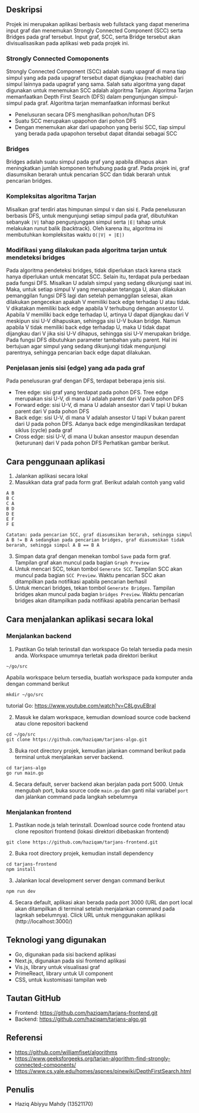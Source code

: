 ## Deskripsi

Projek ini merupakan aplikasi berbasis web fullstack yang dapat menerima input graf dan menemukan Strongly Connected Component (SCC) serta Bridges pada graf tersebut. Input graf, SCC, serta Bridge tersebut akan divisualisasikan pada aplikasi web pada projek ini.

### Strongly Connected Comoponents

Strongly Connected Component (SCC) adalah suatu upagraf di mana tiap simpul yang ada pada upagraf tersebut dapat dijangkau (reachable) dari simpul lainnya pada upagraf yang sama. Salah satu algoritma yang dapat digunakan untuk menemukan SCC adalah algoritma Tarjan. Algoritma Tarjan memanfaatkan Depth First Search (DFS) dalam pengunjungan simpul-simpul pada graf. Algoritma tarjan memanfaatkan informasi berikut

- Penelusuran secara DFS menghasilkan pohon/hutan DFS
- Suatu SCC merupakan upapohon dari pohon DFS
- Dengan menemukan akar dari upapohon yang berisi SCC, tiap simpul yang berada pada upapohon tersebut dapat ditandai sebagai SCC

### Bridges

Bridges adalah suatu simpul pada graf yang apabila dihapus akan meningkatkan jumlah komponen terhubung pada graf. Pada projek ini, graf diasumsikan berarah untuk pencarian SCC dan tidak berarah untuk pencarian bridges.

### Kompleksitas algoritma Tarjan

Misalkan graf terdiri atas himpunan simpul `V` dan sisi `E`. Pada penelusuran berbasis DFS, untuk mengunjungi setiap simpul pada graf, dibutuhkan sebanyak `|V|` tahap pengunjunggan simpul serta `|E|` tahap untuk melakukan runut balik (backtrack). Oleh karena itu, algoritma ini membutuhkan kompleksitas waktu `O(|V| + |E|)`

### Modifikasi yang dilakukan pada algoritma tarjan untuk mendeteksi bridges

Pada algoritma pendeteksi bridges, tidak diperlukan stack karena stack hanya diperlukan untuk mencatat SCC. Selain itu, terdapat pula perbedaan pada fungsi DFS. Misalkan U adalah simpul yang sedang dikunjungi saat ini. Maka, untuk setiap simpul V yang merupakan tetangga U, akan dilakukan pemanggilan fungsi DFS lagi dan setelah pemanggilan selesai, akan dilakukan pengecekan apakah V memiliki back edge terhadap U atau tidak. V dikatakan memiliki back edge apabila V terhubung dengan ansestor U. Apabila V memiliki back edge terhadap U, artinya U dapat dijangkau dari V meskipun sisi U-V dihapuskan, sehingga sisi U-V bukan bridge. Namun apabila V tidak memiliki back edge terhadap U, maka U tidak dapat dijangkau dari V jika sisi U-V dihapus, sehingga sisi U-V merupakan bridge. Pada fungsi DFS dibutuhkan parameter tambahan yaitu parent. Hal ini bertujuan agar simpul yang sedang dikunjungi tidak mengunjungi parentnya, sehingga pencarian back edge dapat dilakukan.

### Penjelasan jenis sisi (edge) yang ada pada graf

Pada penelusuran graf dengan DFS, terdapat beberapa jenis sisi.

- Tree edge: sisi graf yang terdapat pada pohon DFS. Tree edge merupakan sisi U-V, di mana U adalah parent dari V pada pohon DFS
- Forward edge: sisi U-V, di mana U adalah ansestor dari V tapi U bukan parent dari V pada pohon DFS
- Back edge: sisi U-V, di mana V adalah ansestor U tapi V bukan parent dari U pada pohon DFS. Adanya back edge mengindikasikan terdapat siklus (cycle) pada graf
- Cross edge: sisi U-V, di mana U bukan ansestor maupun desendan (keturunan) dari V pada pohon DFS
  Perhatikan gambar berikut.
  <img src=''>

## Cara penggunaan aplikasi

1. Jalankan aplikasi secara lokal
2. Masukkan data graf pada form graf. Berikut adalah contoh yang valid

```
A B
B C
C A
B D
D E
E F
F E
```

    Catatan: pada pencarian SCC, graf diasumsikan berarah, sehingga simpul A B != B A sedangkan pada pencarian bridges, graf diasumsikan tidak berarah, sehingga simpul A B == B A

3. Simpan data graf dengan menekan tombol `Save` pada form graf. Tampilan graf akan muncul pada bagian `Graph Preview`
4. Untuk mencari SCC, tekan tombol `Generate SCC`. Tampilan SCC akan muncul pada bagian `SCC Preview`. Waktu pencarian SCC akan ditampilkan pada notifikasi apabila pencarian berhasil
5. Untuk mencari bridges, tekan tombol `Generate Bridges`. Tampilan bridges akan muncul pada bagian `bridges Preview`. Waktu pencarian bridges akan ditampilkan pada notifikasi apabila pencarian berhasil

## Cara menjalankan aplikasi secara lokal

### Menjalankan backend

1. Pastikan Go telah terinstall dan workspace Go telah tersedia pada mesin anda. Workspace umumnya terletak pada direktori berikut

```
~/go/src
```

Apabila workspace belum tersedia, buatlah workspace pada komputer anda dengan command berikut

```
mkdir ~/go/src
```

tutorial Go: https://www.youtube.com/watch?v=C8LgvuEBraI

2. Masuk ke dalam workspace, kemudian download source code backend atau clone repositori backend

```
cd ~/go/src
git clone https://github.com/haziqam/tarjans-algo.git
```

3. Buka root directory projek, kemudian jalankan command berikut pada terminal untuk menjalankan server backend.

```
cd tarjans-algo
go run main.go
```

4. Secara default, server backend akan berjalan pada port 5000. Untuk mengubah port, buka source code `main.go` dan ganti nilai variabel `port` dan jalankan command pada langkah sebelumnya

### Menjalankan frontend

1. Pastikan node.js telah terinstall. Download source code frontend atau clone repositori frontend (lokasi direktori dibebaskan frontend)

```
git clone https://github.com/haziqam/tarjans-frontend.git
```

2. Buka root directory projek, kemudian install dependency

```
cd tarjans-frontend
npm install
```

3. Jalankan local development server dengan command berikut

```
npm run dev
```

4. Secara default, aplikasi akan berada pada port 3000 (URL dan port local akan ditampilkan di terminal setelah menjalankan command pada lagnkah sebelumnya). Click URL untuk menggunakan aplikasi (http://localhost:3000/)

## Teknologi yang digunakan

- Go, digunakan pada sisi backend aplikasi
- Next.js, digunakan pada sisi frontend aplikasi
- Vis.js, library untuk visualisasi graf
- PrimeReact, library untuk UI component
- CSS, untuk kustomisasi tampilan web

## Tautan GitHub

- Frontend: https://github.com/haziqam/tarjans-frontend.git
- Backend: https://github.com/haziqam/tarjans-algo.git

## Referensi

- https://github.com/williamfiset/algorithms
- https://www.geeksforgeeks.org/tarjan-algorithm-find-strongly-connected-components/
- https://www.cs.yale.edu/homes/aspnes/pinewiki/DepthFirstSearch.html

## Penulis

- Haziq Abiyyu Mahdy (13521170)
